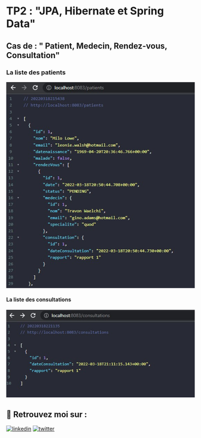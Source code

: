 # TP2 : "JPA, Hibernate et Spring Data"
## Cas de : " Patient, Medecin, Rendez-vous, Consultation"



### La liste des patients 
![Screenshot](screenshots//1.jpg)

#### La liste des consultations  
![Screenshot](screenshots//2.jpg)


## 🔗 Retrouvez moi sur :
[![linkedin](https://img.shields.io/badge/linkedin-0A66C2?style=for-the-badge&logo=linkedin&logoColor=white)](https://www.linkedin.com/in/hamzaaitbenyissa/)
[![twitter](https://img.shields.io/badge/twitter-1DA1F2?style=for-the-badge&logo=twitter&logoColor=white)](https://twitter.com/h_aitbenyissa)


